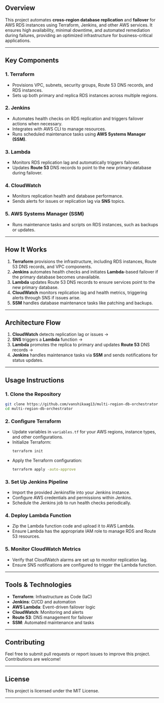 ## **Overview**  
This project automates **cross-region database replication** and **failover** for AWS RDS instances using Terraform, Jenkins, and other AWS services. It ensures high availability, minimal downtime, and automated remediation during failures, providing an optimized infrastructure for business-critical applications.

---

## **Key Components**  

### 1. **Terraform**  
- Provisions VPC, subnets, security groups, Route 53 DNS records, and RDS instances.
- Sets up both primary and replica RDS instances across multiple regions.

### 2. **Jenkins**  
- Automates health checks on RDS replication and triggers failover actions when necessary.
- Integrates with AWS CLI to manage resources.
- Runs scheduled maintenance tasks using **AWS Systems Manager (SSM)**.

### 3. **Lambda**  
- Monitors RDS replication lag and automatically triggers failover.
- Updates **Route 53** DNS records to point to the new primary database during failover.

### 4. **CloudWatch**  
- Monitors replication health and database performance.
- Sends alerts for issues or replication lag via **SNS** topics.

### 5. **AWS Systems Manager (SSM)**  
- Runs maintenance tasks and scripts on RDS instances, such as backups or updates.

---

## **How It Works**  

1. **Terraform** provisions the infrastructure, including RDS instances, Route 53 DNS records, and VPC components.  
2. **Jenkins** automates health checks and initiates **Lambda**-based failover if the primary database becomes unavailable.  
3. **Lambda** updates Route 53 DNS records to ensure services point to the new primary database.  
4. **CloudWatch** monitors replication lag and health metrics, triggering alerts through SNS if issues arise.  
5. **SSM** handles database maintenance tasks like patching and backups.

---

## **Architecture Flow**  
1. **CloudWatch** detects replication lag or issues →  
2. **SNS** triggers a **Lambda** function →  
3. **Lambda** promotes the replica to primary and updates **Route 53** DNS records →  
4. **Jenkins** handles maintenance tasks via **SSM** and sends notifications for status updates.

---

## **Usage Instructions**  

### **1. Clone the Repository**
```bash
git clone https://github.com/vanshikaag13/multi-region-db-orchestrator.git
cd multi-region-db-orchestrator
```

### **2. Configure Terraform**
- Update variables in `variables.tf` for your AWS regions, instance types, and other configurations.
- Initialize Terraform:
  ```bash
  terraform init
  ```
- Apply the Terraform configuration:
  ```bash
  terraform apply -auto-approve
  ```

### **3. Set Up Jenkins Pipeline**
- Import the provided Jenkinsfile into your Jenkins instance.
- Configure AWS credentials and permissions within Jenkins.
- Schedule the Jenkins job to run health checks periodically.

### **4. Deploy Lambda Function**
- Zip the Lambda function code and upload it to AWS Lambda.
- Ensure Lambda has the appropriate IAM role to manage RDS and Route 53 resources.

### **5. Monitor CloudWatch Metrics**
- Verify that CloudWatch alarms are set up to monitor replication lag.
- Ensure SNS notifications are configured to trigger the Lambda function.

---

## **Tools & Technologies**  
- **Terraform**: Infrastructure as Code (IaC)  
- **Jenkins**: CI/CD and automation  
- **AWS Lambda**: Event-driven failover logic  
- **CloudWatch**: Monitoring and alerts  
- **Route 53**: DNS management for failover  
- **SSM**: Automated maintenance and tasks  

---

## **Contributing**  
Feel free to submit pull requests or report issues to improve this project. Contributions are welcome!

---

## **License**  
This project is licensed under the MIT License.

---
